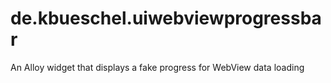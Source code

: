 # de.kbueschel.uiwebviewprogressbar
An Alloy widget that displays a fake progress for WebView data loading
